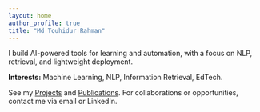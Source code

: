 ```yaml
---
layout: home
author_profile: true
title: "Md Touhidur Rahman"
---
```


I build AI-powered tools for learning and automation, with a focus on NLP, retrieval, and lightweight deployment.

**Interests:** Machine Learning, NLP, Information Retrieval, EdTech.

See my [Projects](/projects/) and [Publications](/publications/). For collaborations or opportunities, contact me via email or LinkedIn.
